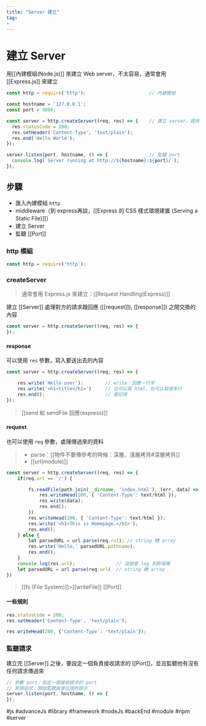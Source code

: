 ```yaml
---
title: "Server 建立"
tag: 
- 
---
```

# 建立 Server
用[[內建模組(Node.js)]] 來建立 Web server，不太容易，通常會用 [[Express.js]] 來建立
```javascript
const http = require('http');						// 內建模組

const hostname = '127.0.0.1';
const port = 3000;

const server = http.createServer((req, res) => {	// 建立 server，提供兩端交換的內容
  res.statusCode = 200;
  res.setHeader('Content-Type', 'text/plain');
  res.end('Hello World');
});

server.listen(port, hostname, () => {				// 監聽 port
  console.log(`Server running at http://${hostname}:${port}/`);
});
```

## 步驟
- 匯入內建模組 `http`
- middleware（到 express再談，[[Express 的 CSS 樣式環境建置 (Serving a Static File)]]）
- 建立 Server
- 監聽 [[Port]]

### http 模組
```js
const http = require('http');
```

### createServer
>通常會用 Express.js 來建立：[[Request Handling(Express)]]

建立 [[Server]]
處理對方的請求跟回應 ([[request]]), [[response]]) 之間交換的內容

```js
const server = http.createServer((req, res) => {
});
```
#### response
可以使用 `res` 參數，寫入要送出去的內容
```js
const server = http.createServer((req, res) => {

	res.write('Hello user');		// write：回應一行字
	res.write('<h1>title</h1>')		// 也可以寫 html，也可以寫很多行
	res.end();						// 要記得
});
```
>[[send 和 sendFile 回應(express)]]

#### request
也可以使用 `req` 參數，處理傳過來的資料

>- parse：[[物件不要傳參考的時候：深層、淺層拷貝#深層拷貝]]
>- [[url(module)]]

```js
const server = http.createServer((req, res) => {
	if(req.url == '/') {

		fs.readFile(path.join(__dirname, 'index.html'), (err, data) => {
			res.writeHead(200, { 'Content-Type': text/html });
			res.write(data);
			res.end();
		})
		res.writeHead(200, { 'Content-Type': text/html });
		res.write('<h1>This is Homepage.</h1>');
		res.end();
	} else {
		let parsedURL = url.parse(req.rul);	// string 轉 array
		res.write('Hello,' parsedURL.pathname);
		res.end();
	}
	console.log(res.url);				// 這個會 log 到終端機
	let parsedURL = url.parse(req.url)	// string 轉 array
})

```

>[[fs (File System)]]>[[writeFile]]
>[[Port]]

#### 一些規則
```js
res.statusCode = 200;
res.setHeader('Content-Type', 'text/plain');
```

```js
res.writeHead(200, {'Content-Type': 'text/plain'});
```
### 監聽請求
建立完 [[Server]] 之後，要設定一個負責接收請求的 [[Port]]，並且監聽他有沒有任何請求傳過來
```js
// 參數 port：設定一個接收請求的 port
// 箭頭函式：開始監聽後會出現的提示
server.listen(port, hostname, () => {
});
```
#js #advanceJs #library #framework #nodeJs #backEnd #module #npm #server